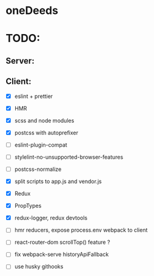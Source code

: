 # oneDeeds

# TODO:

## Server:

## Client:

- [x] eslint + prettier

- [x] HMR

- [x] scss and node modules

- [x] postcss with autoprefixer

- [ ] eslint-plugin-compat

- [ ] stylelint-no-unsupported-browser-features

- [ ] postcss-normalize

- [x] split scripts to app.js and vendor.js

- [x] Redux

- [x] PropTypes

- [x] redux-logger, redux devtools

- [ ] hmr reducers, expose process.env webpack to client

- [ ] react-router-dom scrollTop() feature ?

- [ ] fix webpack-serve historyApiFallback

- [ ] use husky githooks
